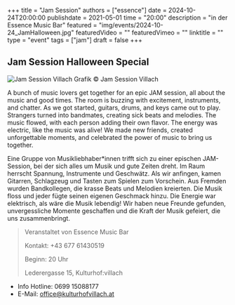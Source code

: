 +++
title = "Jam Session"
authors = ["essence"]
date = 2024-10-24T20:00:00
publishdate = 2021-05-01
time = "20:00"
description = "in der Essence Music Bar"
featured = "img/events/2024-10-24_JamHalloween.jpg"
featuredVideo = ""
featuredVimeo = ""
linktitle = ""
type = "event"
tags = ["jam"]
draft = false
+++

## Jam Session Halloween Special

![Jam Session Villach](/img/events/2024-10-24_JamHalloween.jpg)
Grafik © Jam Session Villach

A bunch of music lovers get together for an epic JAM session, all about the music and good times. The room is buzzing with excitement, instruments, and chatter. As we got started, guitars, drums, and keys came out to play. Strangers turned into bandmates, creating sick beats and melodies. The music flowed, with each person adding their own flavor. The energy was electric, like the music was alive! We made new friends, created unforgettable moments, and celebrated the power of music to bring us together.

Eine Gruppe von Musikliebhaber*innen trifft sich zu einer epischen JAM-Session, bei der sich alles um Musik und gute Zeiten dreht. Im Raum herrscht Spannung, Instrumente und Geschwätz. Als wir anfingen, kamen Gitarren, Schlagzeug und Tasten zum Spielen zum Vorschein. Aus Fremden wurden Bandkollegen, die krasse Beats und Melodien kreierten. Die Musik floss und jeder fügte seinen eigenen Geschmack hinzu. Die Energie war elektrisch, als wäre die Musik lebendig! Wir haben neue Freunde gefunden, unvergessliche Momente geschaffen und die Kraft der Musik gefeiert, die uns zusammenbringt.


> Veranstaltet von Essence Music Bar
> 
> Kontakt: +43 677 61430519
>
> Beginn: 20 Uhr
>
> Lederergasse 15, Kulturhof:villach






- Info Hotline: 0699 15088177 
- E-Mail: office@kulturhofvillach.at
